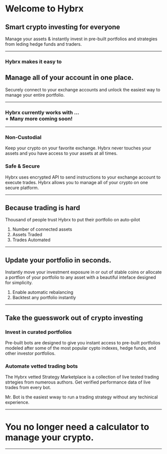 # Welcome to Hybrx

## Smart crypto investing for everyone
Manage your assets & instantly invest in pre-built portfolios and strategies from leding hedge funds and traders.

---

### Hybrx makes it easy to
## Manage all of your account in one place.
Securely connect to your exchange accounts and unlock the easiest way to manage your entire portfolio.

--- 

### Hybrx currently works with ... <br> + Many more coming soon!

---

### Non-Custodial
Keep your crypto on your favorite exchange. Hybrx never touches your assets and you have access to your assets at all times.

### Safe & Secure
Hybrx uses encrypted API to send instructions to your exchange account to execute trades. Hybrx allows you to manage all of your crypto on one secure platform.

---

## Because trading is hard
Thousand of people trust Hybrx to put their portfolio on auto-pilot

1. Number of connected assets
2. Assets Traded
3. Trades Automated
   
---

## Update your portfolio in seconds.
Instantly move your investment exposure in or out of stable coins or allocate a portfion of your portfolio to any asset with a beautiful inteface designed for simplicity.

1. Enable automatic rebalancing
2. Backtest any portfolio instantly

---

## Take the guesswork out of crypto investing
### Invest in curated portfolios
Pre-built bots are designed to give you instant access to pre-built portfolios modeled after some of the most popular cypto indexes, hedge funds, and other investor portfolios.

### Automate vetted trading bots
The Hybrx vetted Strategy Marketplace is a collection of live tested trading strtegies from numerous authors. Get verified performance data of live trades from every bot.

Mr. Bot is the easiest wway to run a trading strategy without any techinical experience.

---
# You no longer need a calculator to manage your crypto.
---
